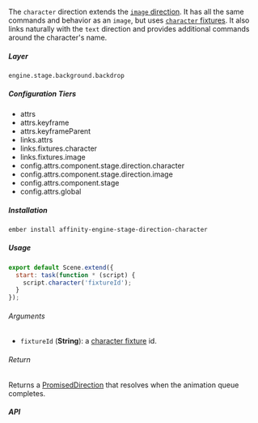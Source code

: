 The `character` direction extends the [`image` direction](#/api/stage/directions/image). It has all the same commands and behavior as an `image`, but uses [`character` fixtures](#/api/engine/fixtures/characters). It also links naturally with the `text` direction and provides additional commands around the character's name.

##### Layer

`engine.stage.background.backdrop`

##### Configuration Tiers

* attrs
* attrs.keyframe
* attrs.keyframeParent
* links.attrs
* links.fixtures.character
* links.fixtures.image
* config.attrs.component.stage.direction.character
* config.attrs.component.stage.direction.image
* config.attrs.component.stage
* config.attrs.global

##### Installation

```bash
ember install affinity-engine-stage-direction-character
```

##### Usage

```js
export default Scene.extend({
  start: task(function * (script) {
    script.character('fixtureId');
  }
});
```

###### Arguments

* `fixtureId` (**String**): a [character fixture](#/api/engine/fixtures/characters) id.

###### Return

Returns a [PromisedDirection](#/api/stage/directions#promised_direction) that resolves when the animation queue completes.

##### API
